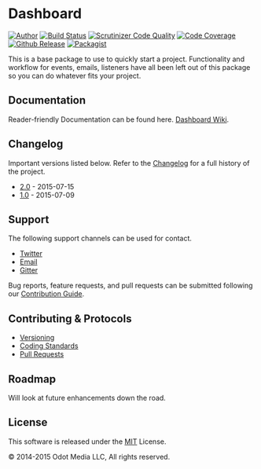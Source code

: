 # Dashboard
[![Author](https://img.shields.io/badge/author-%40ianmolson-blue.svg)](https://twitter.com/ianmolson)
[![Build Status](https://scrutinizer-ci.com/g/odotmedia/dashboard/badges/build.png?b=2.0)](https://scrutinizer-ci.com/g/odotmedia/dashboard/build-status/2.0)
[![Scrutinizer Code Quality](https://scrutinizer-ci.com/g/odotmedia/dashboard/badges/quality-score.png?b=2.0)](https://scrutinizer-ci.com/g/odotmedia/dashboard/?branch=2.0)
[![Code Coverage](https://scrutinizer-ci.com/g/odotmedia/dashboard/badges/coverage.png?b=2.0)](https://scrutinizer-ci.com/g/odotmedia/dashboard/?branch=2.0)
[![Github Release](https://img.shields.io/github/release/odotmedia/dashboard.svg)](https://github.com/odotmedia/dashboard)
[![Packagist](https://img.shields.io/packagist/l/odotmedia/dashboard.svg)](https://packagist.org/packages/odotmedia/dashboard)

This is a base package to use to quickly start a project. Functionality and workflow for events, emails, listeners have all been left out of this package so you can do whatever fits your project.

## Documentation

Reader-friendly Documentation can be found here. [Dashboard Wiki](https://github.com/odotmedia/dashboard/wiki).

## Changelog

Important versions listed below. Refer to the [Changelog](CHANGELOG.md) for a full history of the project.

- [2.0](CHANGELOG.md) - 2015-07-15
- [1.0](CHANGELOG.md) - 2015-07-09

## Support

The following support channels can be used for contact.

- [Twitter](https://twitter.com/odotmedia)
- [Email](mailto:info@odotmedia.com)
- [Gitter](https://gitter.im/odotmedia/dashboard)

Bug reports, feature requests, and pull requests can be submitted following our [Contribution Guide](CONTRIBUTING.md).

## Contributing & Protocols

- [Versioning](CONTRIBUTING.md#versioning)
- [Coding Standards](CONTRIBUTING.md#coding-standards)
- [Pull Requests](CONTRIBUTING.md#pull-requests)

## Roadmap

Will look at future enhancements down the road.

## License

This software is released under the [MIT](LICENSE.md) License.

&copy; 2014-2015 Odot Media LLC, All rights reserved.
